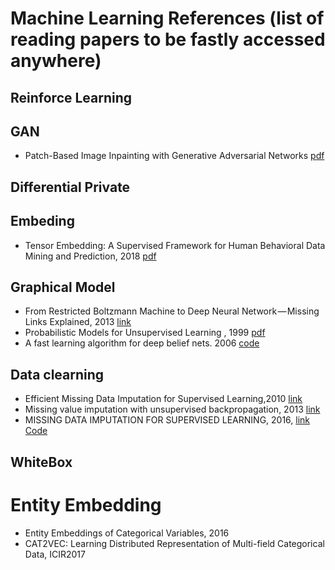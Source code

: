 # Machine Learning References (list of reading papers to be fastly accessed anywhere)

## Reinforce Learning

##  GAN
- Patch-Based Image Inpainting with Generative Adversarial Networks [pdf](https://arxiv.org/abs/1803.07422)
## Differential Private


## Embeding
- Tensor Embedding: A Supervised Framework for Human Behavioral Data Mining and Prediction, 2018 [pdf](http://arxiv.org/abs/1808.10867v1)

## Graphical Model

- From Restricted Boltzmann Machine to Deep Neural Network — Missing Links Explained, 2013 [link](https://medium.com/lex-parsimoniae/from-restricted-boltzmann-machine-to-deep-neural-network-missing-links-explained-1a64a3c004f1)
- Probabilistic Models for Unsupervised Learning , 1999 [pdf](http://mlg.eng.cam.ac.uk/zoubin/nipstut.pdf)
- A fast learning algorithm for deep belief nets. 2006 [code](https://github.com/albertbup/deep-belief-network) 

## Data clearning 
- Efficient Missing Data Imputation for Supervised Learning,2010 [link](https://arxiv.org/abs/1610.09075)
- Missing value imputation with unsupervised backpropagation, 2013 [link](https://arxiv.org/abs/1312.5394)
- MISSING DATA IMPUTATION FOR SUPERVISED LEARNING, 2016, [link](https://arxiv.org/pdf/1610.09075.pdf) [Code](https://github.com/andirs/impyte)

## WhiteBox

# Entity Embedding
- Entity Embeddings of Categorical Variables, 2016
- CAT2VEC: Learning Distributed Representation of Multi-field Categorical Data, ICIR2017
